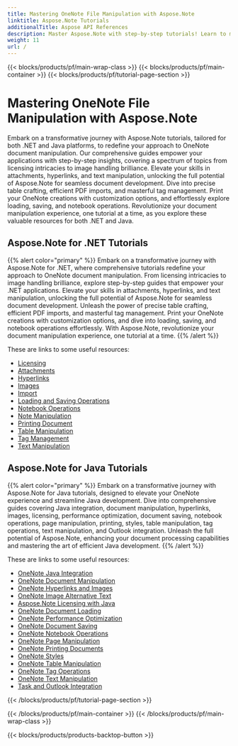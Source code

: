 ```yaml
---
title: Mastering OneNote File Manipulation with Aspose.Note
linktitle: Aspose.Note Tutorials
additionalTitle: Aspose API References
description: Master Aspose.Note with step-by-step tutorials! Learn to manipulate OneNote files programmatically for efficient document processing.
weight: 11
url: /
---
```


{{< blocks/products/pf/main-wrap-class >}}
{{< blocks/products/pf/main-container >}}
{{< blocks/products/pf/tutorial-page-section >}}

# Mastering OneNote File Manipulation with Aspose.Note


Embark on a transformative journey with Aspose.Note tutorials, tailored for both .NET and Java platforms, to redefine your approach to OneNote document manipulation. Our comprehensive guides empower your applications with step-by-step insights, covering a spectrum of topics from licensing intricacies to image handling brilliance. Elevate your skills in attachments, hyperlinks, and text manipulation, unlocking the full potential of Aspose.Note for seamless document development. Dive into precise table crafting, efficient PDF imports, and masterful tag management. Print your OneNote creations with customization options, and effortlessly explore loading, saving, and notebook operations. Revolutionize your document manipulation experience, one tutorial at a time, as you explore these valuable resources for both .NET and Java.

## Aspose.Note for .NET Tutorials
{{% alert color="primary" %}}
Embark on a transformative journey with Aspose.Note for .NET, where comprehensive tutorials redefine your approach to OneNote document manipulation. From licensing intricacies to image handling brilliance, explore step-by-step guides that empower your .NET applications. Elevate your skills in attachments, hyperlinks, and text manipulation, unlocking the full potential of Aspose.Note for seamless document development. Unleash the power of precise table crafting, efficient PDF imports, and masterful tag management. Print your OneNote creations with customization options, and dive into loading, saving, and notebook operations effortlessly. With Aspose.Note, revolutionize your document manipulation experience, one tutorial at a time.
{{% /alert %}}

These are links to some useful resources:
 
- [Licensing](./net/licensing/)
- [Attachments](./net/attachments/)
- [Hyperlinks](./net/hyperlinks/)
- [Images](./net/images/)
- [Import](./net/import/)
- [Loading and Saving Operations](./net/loading-and-saving-operations/)
- [Notebook Operations](./net/notebook-operations/)
- [Note Manipulation](./net/note-manipulation/)
- [Printing Document](./net/printing-document/)
- [Table Manipulation](./net/table-manipulation/)
- [Tag Management](./net/tag-management/)
- [Text Manipulation](./net/text-manipulation/)

## Aspose.Note for Java Tutorials
{{% alert color="primary" %}}
Embark on a transformative journey with Aspose.Note for Java tutorials, designed to elevate your OneNote experience and streamline Java development. Dive into comprehensive guides covering Java integration, document manipulation, hyperlinks, images, licensing, performance optimization, document saving, notebook operations, page manipulation, printing, styles, table manipulation, tag operations, text manipulation, and Outlook integration. Unleash the full potential of Aspose.Note, enhancing your document processing capabilities and mastering the art of efficient Java development. 
{{% /alert %}}

These are links to some useful resources:
 
- [OneNote Java Integration](./java/onenote-java-integration/)
- [OneNote Document Manipulation](./java/onenote-document-manipulation/)
- [OneNote Hyperlinks and Images](./java/onenote-hyperlinks-images/)
- [OneNote Image Alternative Text](./java/onenote-image-alternative-text/)
- [Aspose.Note Licensing with Java](./java/licensing-java/)
- [OneNote Document Loading](./java/onenote-document-loading/)
- [OneNote Performance Optimization](./java/onenote-performance-optimization/)
- [OneNote Document Saving](./java/onenote-document-saving/)
- [OneNote Notebook Operations](./java/onenote-notebook-operations/)
- [OneNote Page Manipulation](./java/onenote-page-manipulation/)
- [OneNote Printing Documents](./java/onenote-printing-documents/)
- [OneNote Styles](./java/onenote-styles/)
- [OneNote Table Manipulation](./java/onenote-table-manipulation/)
- [OneNote Tag Operations](./java/onenote-tag-operations/)
- [OneNote Text Manipulation](./java/onenote-text-manipulation/)
- [Task and Outlook Integration](./java/task-and-outlook-integration/)


{{< /blocks/products/pf/tutorial-page-section >}}

{{< /blocks/products/pf/main-container >}}
{{< /blocks/products/pf/main-wrap-class >}}

{{< blocks/products/products-backtop-button >}}
